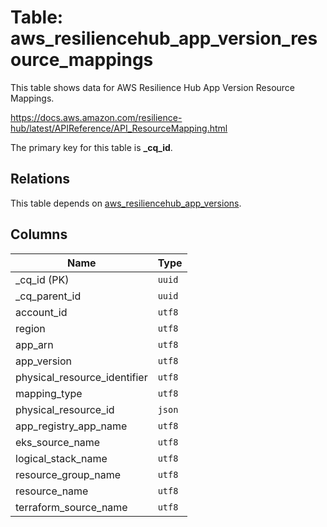 # Table: aws_resiliencehub_app_version_resource_mappings

This table shows data for AWS Resilience Hub App Version Resource Mappings.

https://docs.aws.amazon.com/resilience-hub/latest/APIReference/API_ResourceMapping.html

The primary key for this table is **_cq_id**.

## Relations

This table depends on [aws_resiliencehub_app_versions](aws_resiliencehub_app_versions.md).

## Columns

| Name          | Type          |
| ------------- | ------------- |
|_cq_id (PK)|`uuid`|
|_cq_parent_id|`uuid`|
|account_id|`utf8`|
|region|`utf8`|
|app_arn|`utf8`|
|app_version|`utf8`|
|physical_resource_identifier|`utf8`|
|mapping_type|`utf8`|
|physical_resource_id|`json`|
|app_registry_app_name|`utf8`|
|eks_source_name|`utf8`|
|logical_stack_name|`utf8`|
|resource_group_name|`utf8`|
|resource_name|`utf8`|
|terraform_source_name|`utf8`|